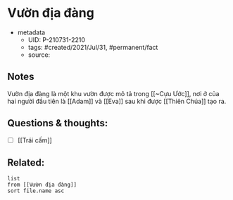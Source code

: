 # Vườn địa đàng

- metadata
	- UID: P-210731-2210
	- tags: #created/2021/Jul/31, #permanent/fact 
	- source: 

## Notes
Vườn địa đàng là một khu vườn được mô tả trong [[~Cựu Ước]], nơi ở của hai người đầu tiên là [[Adam]] và [[Eva]] sau khi được [[Thiên Chúa]] tạo ra.

## Questions & thoughts:
- [ ] [[Trái cấm]]

## Related:

```dataview
list
from [[Vườn địa đàng]]
sort file.name asc
```
